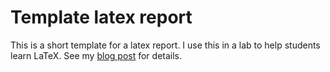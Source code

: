 # Template latex report

This is a short template for a latex report.  I use this in a lab to
help students learn LaTeX.  See my [blog
post](https://sje30.github.io/2020/10/01/introduction-to-latex/) for
details.
